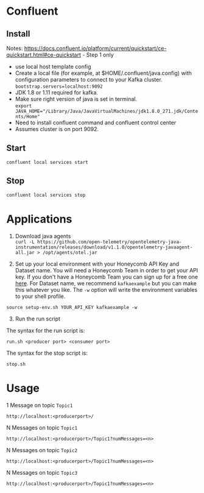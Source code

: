 # Confluent 
## Install
  Notes:
  https://docs.confluent.io/platform/current/quickstart/ce-quickstart.html#ce-quickstart - Step 1 only 
-  use local host template config 
-  Create a local file (for example, at $HOME/.confluent/java.config) with configuration parameters to connect to your Kafka cluster.
  `bootstrap.servers=localhost:9092`
- JDK 1.8 or 1.11 required for kafka.
- Make sure right version of java is set in terminal.   
  `export JAVA_HOME="/Library/Java/JavaVirtualMachines/jdk1.8.0_271.jdk/Contents/Home"` 
- Need to install confluent command and confluent control center
- Assumes cluster is on port 9092. 

## Start
`confluent local services start`
## Stop
`confluent local services stop`


# Applications 

1. Download java agents  
`curl -L https://github.com/open-telemetry/opentelemetry-java-instrumentation/releases/download/v1.1.0/opentelemetry-javaagent-all.jar > /opt/agents/otel.jar`  


2. Set up your local environment with your Honeycomb API Key and Dataset name. You will need a Honeycomb Team in order to 
   get your API key. If you don't have a Honeycomb Team you can sign up for a free one [here](https://honeycomb.io/signup).
   For Dataset name, we recommend `kafkaexample` but you can make this whatever you like. 
   The `-w` option will write the environment variables to your shell profile.  
```shell
source setup-env.sh YOUR_API_KEY kafkaexample -w
```   

3. Run the run script   

The syntax for the run script is:
```shell
run.sh <producer port> <consumer port>
```

The syntax for the stop script is:
```shell
stop.sh
```
# Usage   

 1 Message on topic `Topic1`   

```
http://localhost:<producerport>/
```  

N Messages on topic `Topic1`   
```
http://localhost:<producerport>/Topic1?numMessages=<n>
```   
N Messages on topic `Topic2`   
```
http://localhost:<producerport>/Topic1?numMessages=<n>
```   
N Messages on topic `Topic3`   
```
http://localhost:<producerport>/Topic1?numMessages=<n>
```   

